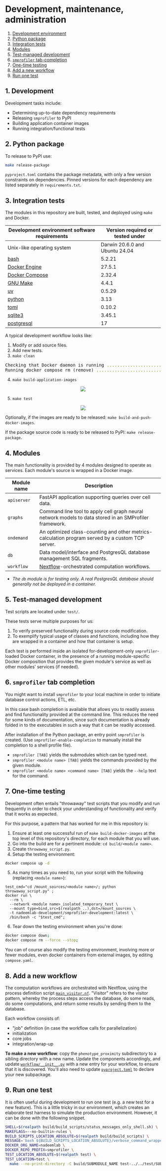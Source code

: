 # Development, maintenance, administration

1. <a href="#development-environment">Development environment</a>
2. <a href="#python-package">Python package</a>
3. <a href="#integration-tests">Integration tests</a>
4. <a href="#modules">Modules</a>
5. <a href="#test-managed-development">Test-managed development</a>
6. <a href="#smprofiler-tab-completion">`smprofiler` tab-completion</a>
7. <a href="#one-time-testing">One-time testing</a>
8. <a href="#new-workflows">Add a new workflow</a>
9. <a href="#one-test">Run one test</a>

## <a id="development-environment"></a> 1. Development 

Development tasks include:
- Determining up-to-date dependency requirements
- Releasing `smprofiler` to PyPI
- Building application container images
- Running integration/functional tests

## <a id="python-package"></a> 2. Python package

To release to PyPI use:

```sh
make release-package
```

`pyproject.toml` contains the package metadata, with only a few version constraints on dependencies.
Pinned versions for each dependency are listed separately in `requirements.txt`.

## <a id="integration-tests"></a> 3. Integration tests

The modules in this repository are built, tested, and deployed using `make` and Docker.

| Development environment software requirements              | Version required or tested under |
| ---------------------------------------------------------- | -------------------------------  |
| Unix-like operating system                                 | Darwin 20.6.0 and Ubuntu 24.04   |
| [bash](https://www.gnu.org/software/bash/)                 | 5.2.21                           |
| [Docker Engine](https://docs.docker.com/engine/install/)   | 27.5.1                           |
| [Docker Compose](https://docs.docker.com/compose/install/) | 2.32.4                           |
| [GNU Make](https://www.gnu.org/software/make/)             | 4.4.1                            |
| [uv](https://docs.astral.sh/uv/)                           | 0.5.29                           |
| [python](https://www.python.org/downloads/)                | 3.13                             |
| [toml](https://pypi.org/project/toml/)                     | 0.10.2                           |
| [sqlite3](https://sqlite.org/download.html)                | 3.45.1                           |
| [postgresql](https://www.postgresql.org/download/)         | 17                               |

A typical development workflow looks like:

1. Modify or add source files.
2. Add new tests.
3. `make clean`
<pre>
Checking that Docker daemon is running <span style="color:olive;">...</span><span style="color:olive;">......................................</span> <span style="font-weight:bold;color:green;">Running.</span>       <span style="color:purple;">(1s)</span>
Running docker compose rm (remove) <span style="color:olive;">...</span><span style="color:olive;">..........................................</span> <span style="font-weight:bold;color:green;">Down.</span>          <span style="color:purple;">(1s)</span>
</pre>
4. `make build-application-images`
<p align="center">
<img src="docs/image_assets/make_build_example.png"/>
</p>

5. `make test`
<p align="center">
<img src="docs/image_assets/make_test_example.png"/>
</p>

Optionally, if the images are ready to be released: `make build-and-push-docker-images`.

If the package source code is ready to be released to PyPI: `make release-package`.

## <a id="modules"></a> 4. Modules
The main functionality is provided by 4 modules designed to operate as services. Each module's source is wrapped in a Docker image.

| Module name     | Description |
| --------------- | ----------- |
| `apiserver`     | FastAPI application supporting queries over cell data. |
| `graphs`        | Command line tool to apply cell graph neural network models to data stored in an SMProfiler framework. |
| `ondemand`      | An optimized class-counting and other metrics-calculation program served by a custom TCP server. |
| `db`            | Data model/interface and PostgresQL database management SQL fragments. |
| `workflow`      | [Nextflow](https://www.nextflow.io)-orchestrated computation workflows. |

- *The `db` module is for testing only. A real PostgresQL database should generally not be deployed in a container.*

## <a id="test-managed-development"></a> 5. Test-managed development
Test scripts are located under `test/`.

These tests serve multiple purposes for us:
1. To verify preserved functionality during source code modification.
2. To exemplify typical usage of classes and functions, including how they are wrapped in a container and how that container is setup.

Each test is performed inside an isolated for-development-only `smprofiler`-loaded Docker container, in the presence of a running module-specific Docker composition that provides the given module's service as well as other modules' services (if needed).

## <a id="smprofiler-tab-completion"></a> 6. `smprofiler` tab completion
You might want to install `smprofiler` to your local machine in order to initiate database control actions, ETL, etc.

In this case bash completion is available that allows you to readily assess and find functionality provided at the command line. This reduces the need for some kinds of documentation, since such documentation is already folded in to the executables in such a way that it can be readily accessed.

After installation of the Python package, an entry point `smprofiler` is created. (Use `smprofiler-enable-completion` to manually install the completion to a shell profile file).
- `smprofiler [TAB]` yields the submodules which can be typed next.
- `smprofiler <module name> [TAB]` yields the commands provided by the given module.
- `smprofiler <module name> <command name> [TAB]` yields the `--help` text for the command.


## <a id="one-time-testing"></a> 7. One-time testing

Development often entails "throwaway" test scripts that you modify and run frequently in order to check your understanding of functionality and verify that it works as expected.

For this purpose, a pattern that has worked for me in this repository is:

1. Ensure at least one successful run of `make build-docker-images` at the top level of this repository's directory, for each module that you will use.
2. Go into the build are for a pertinent module: `cd build/<module name>`.
3. Create `throwaway_script.py`.
4. Setup the testing environment:
```sh
docker compose up -d
```
5. As many times as you need to, run your script with the following (replacing `<module name>`):
```
test_cmd="cd /mount_sources/<module name>/; python throwaway_script.py" ;
docker run \
  --rm \
  --network <module name>_isolated_temporary_test \
  --mount type=bind,src=$(realpath ..),dst=/mount_sources \
  -t nadeemlab-development/smprofiler-development:latest \
  /bin/bash -c "$test_cmd";
```
6. Tear down the testing environment when you're done:
```sh
docker compose down;
docker compose rm --force --stop;
```

You can of course also modify the testing environment, involving more or fewer modules, even docker containers from external images, by editing `compose.yaml`.

## <a id="new-workflows"></a> 8. Add a new workflow

The computation workflows are orchestrated with Nextflow, using the process definition script [`main_visitor.nf`](https://github.com/nadeemlab/SMProfiler/blob/main/smprofiler/workflow/assets/main_visitor.nf). "Visitor" refers to the visitor pattern, whereby the process steps access the database, do some reads, do some computations, and return some results by sending them to the database.

Each workflow consists of:
- "job" definition (in case the workflow calls for parallelization)
- initialization
- core jobs
- integration/wrap-up

**To make a new workflow**: copy the `phenotype_proximity` subdirectory to a sibling directory with a new name. Update the components accordingly, and update [`workflow/__init__.py`](https://github.com/nadeemlab/SMProfiler/blob/main/smprofiler/workflow/__init__.py) with a new entry for your workflow, to ensure that it is discovered. You'll also need to update [`pyproject.toml`](https://github.com/nadeemlab/SMProfiler/blob/main/pyproject.toml.unversioned) to declare your new subpackage.


## <a id="one-test"></a> 9. Run one test

It is often useful during development to run one test (e.g. a new test for a new feature).
This is a little tricky in our environment, which creates an elaborate test harness to simulate the production environment.
However, it can be done with the following snippet.

```bash
SHELL=$(realpath build/build_scripts/status_messages_only_shell.sh) \
MAKEFLAGS=--no-builtin-rules \
BUILD_SCRIPTS_LOCATION_ABSOLUTE=$(realpath build/build_scripts) \
MESSAGE='bash ${BUILD_SCRIPTS_LOCATION_ABSOLUTE}/verbose_command_wrapper.sh' \
DOCKER_ORG_NAME=nadeemlab \
DOCKER_REPO_PREFIX=smprofiler \
TEST_LOCATION_ABSOLUTE=$(realpath test) \
TEST_LOCATION=test \
  make --no-print-directory -C build/SUBMODULE_NAME test-../../test/SUBMODULE_NAME/module_tests/TEST_FILENAME
```

